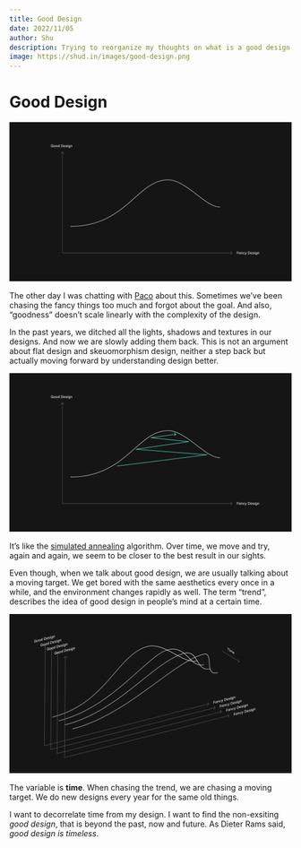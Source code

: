 ```yaml
---
title: Good Design
date: 2022/11/05
author: Shu
description: Trying to reorganize my thoughts on what is a good design...
image: https://shud.in/images/good-design.png
---
```


# Good Design

![A x/y chart of Good Design and Fancy Design](../../public/images/good-design.png)

The other day I was chatting with [Paco](https://paco.me) about this. Sometimes we’ve been chasing the fancy things too much and forgot about the goal. And also, “goodness” doesn’t scale linearly with the complexity of the design.

In the past years, we ditched all the lights, shadows and textures in our designs. And now we are slowly adding them back. This is not an argument about flat design and skeuomorphism design, neither a step back but actually moving forward by understanding design better.

![Moving back and forth to get to the Good Design](../../public/images/good-design-2.png)

It’s like the [simulated annealing](https://en.wikipedia.org/wiki/Simulated_annealing) algorithm. Over time, we move and try, again and again, we seem to be closer to the best result in our sights.

Even though, when we talk about good design, we are usually talking about a moving target. We get bored with the same aesthetics every once in a while, and the environment changes rapidly as well. The term “trend”, describes the idea of good design in people’s mind at a certain time.

![Good Design moves over time](../../public/images/good-design-3.png)

The variable is **time**. When chasing the trend, we are chasing a moving target. We do new designs every year for the same old things.

I want to decorrelate time from my design. I want to find the non-exsiting _good design_, that is beyond the past, now and future. As Dieter Rams said, _good design is timeless_.
